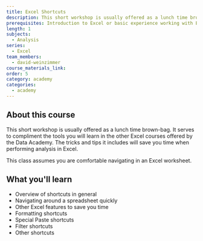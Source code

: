 ```yaml
---
title: Excel Shortcuts
description: This short workshop is usually offered as a lunch time brown-bag. It serves to compliment the tools you will learn in the other Excel courses offered by the Data Academy. The tricks and tips it includes will save you time when performing analysis in Excel.
prerequisites: Introduction to Excel or basic experience working with Excel
length: 1
subjects:
  - Analysis
series:
  - Excel
team_members:
  - david-weinzimmer
course_materials_link:
order: 5
category: academy
categories:
  - academy
---
```



## About this course

This short workshop is usually offered as a lunch time brown-bag. It serves to compliment the tools you will learn in the other Excel courses offered by the Data Academy. The tricks and tips it includes will save you time when performing analysis in Excel.

This class assumes you are comfortable navigating in an Excel worksheet.

## What you'll learn

* Overview of shortcuts in general
* Navigating around a spreadsheet quickly
* Other Excel features to save you time
* Formatting shortcuts
* Special Paste shortcuts
* Filter shortcuts
* Other shortcuts